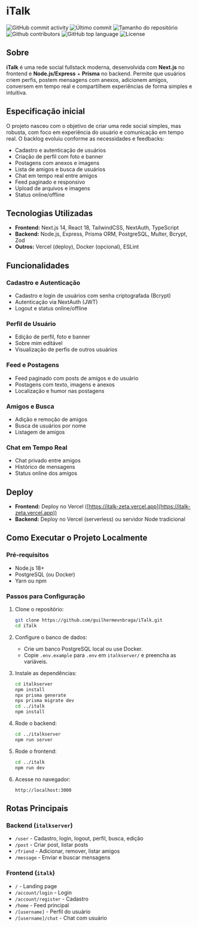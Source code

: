 # iTalk

<div>
    <img alt="GitHub commit activity" src="https://img.shields.io/github/commit-activity/t/guilhermevnbraga/iTalk">
    <img alt="Último commit" src="https://img.shields.io/github/last-commit/guilhermevnbraga/iTalk">
    <img alt="Tamanho do repositório" src="https://img.shields.io/github/repo-size/guilhermevnbraga/iTalk">
    <img alt="Github contributors" src="https://img.shields.io/github/contributors/guilhermevnbraga/iTalk">
    <img alt="GitHub top language" src="https://img.shields.io/github/languages/top/guilhermevnbraga/iTalk">
    <img alt="License" src="https://img.shields.io/github/license/guilhermevnbraga/iTalk">
</div>

## Sobre

**iTalk** é uma rede social fullstack moderna, desenvolvida com **Next.js** no frontend e **Node.js/Express** + **Prisma** no backend. Permite que usuários criem perfis, postem mensagens com anexos, adicionem amigos, conversem em tempo real e compartilhem experiências de forma simples e intuitiva.

## Especificação inicial

O projeto nasceu com o objetivo de criar uma rede social simples, mas robusta, com foco em experiência do usuário e comunicação em tempo real. O backlog evoluiu conforme as necessidades e feedbacks:

- Cadastro e autenticação de usuários
- Criação de perfil com foto e banner
- Postagens com anexos e imagens
- Lista de amigos e busca de usuários
- Chat em tempo real entre amigos
- Feed paginado e responsivo
- Upload de arquivos e imagens
- Status online/offline

## Tecnologias Utilizadas

- **Frontend:** Next.js 14, React 18, TailwindCSS, NextAuth, TypeScript
- **Backend:** Node.js, Express, Prisma ORM, PostgreSQL, Multer, Bcrypt, Zod
- **Outros:** Vercel (deploy), Docker (opcional), ESLint


## Funcionalidades

### Cadastro e Autenticação

- Cadastro e login de usuários com senha criptografada (Bcrypt)
- Autenticação via NextAuth (JWT)
- Logout e status online/offline

### Perfil de Usuário

- Edição de perfil, foto e banner
- Sobre mim editável
- Visualização de perfis de outros usuários

### Feed e Postagens

- Feed paginado com posts de amigos e do usuário
- Postagens com texto, imagens e anexos
- Localização e humor nas postagens

### Amigos e Busca

- Adição e remoção de amigos
- Busca de usuários por nome
- Listagem de amigos

### Chat em Tempo Real

- Chat privado entre amigos
- Histórico de mensagens
- Status online dos amigos

## Deploy

- **Frontend:** Deploy no Vercel ([https://italk-zeta.vercel.app](https://italk-zeta.vercel.app))
- **Backend:** Deploy no Vercel (serverless) ou servidor Node tradicional

## Como Executar o Projeto Localmente

### Pré-requisitos

- Node.js 18+
- PostgreSQL (ou Docker)
- Yarn ou npm

### Passos para Configuração

1. Clone o repositório:

    ```bash
    git clone https://github.com/guilhermevnbraga/iTalk.git
    cd iTalk
    ```

2. Configure o banco de dados:

    - Crie um banco PostgreSQL local ou use Docker.
    - Copie `.env.example` para `.env` em `italkserver/` e preencha as variáveis.

3. Instale as dependências:

    ```bash
    cd italkserver
    npm install
    npx prisma generate
    npx prisma migrate dev
    cd ../italk
    npm install
    ```

4. Rode o backend:

    ```bash
    cd ../italkserver
    npm run server
    ```

5. Rode o frontend:

    ```bash
    cd ../italk
    npm run dev
    ```

6. Acesse no navegador:

    ```
    http://localhost:3000
    ```

## Rotas Principais

### Backend (`italkserver`)

- `/user` - Cadastro, login, logout, perfil, busca, edição
- `/post` - Criar post, listar posts
- `/friend` - Adicionar, remover, listar amigos
- `/message` - Enviar e buscar mensagens

### Frontend (`italk`)

- `/` - Landing page
- `/account/login` - Login
- `/account/register` - Cadastro
- `/home` - Feed principal
- `/[username]` - Perfil do usuário
- `/[username]/chat` - Chat com usuário